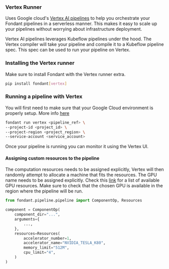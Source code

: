 ### Vertex Runner

Uses Google
cloud's [Vertex AI pipelines](https://cloud.google.com/vertex-ai/docs/pipelines/introduction) to
help you
orchestrate your Fondant pipelines in a serverless manner. This makes it easy to scale up your
pipelines without worrying about infrastructure
deployment.

Vertex AI pipelines leverages Kubeflow pipelines under the hood. The Vertex compiler will take your
pipeline and compile it to a Kubeflow pipeline spec.
This spec can be used to run your pipeline on Vertex.

### Installing the Vertex runner

Make sure to install Fondant with the Vertex runner extra.

```bash
pip install fondant[vertex]
```

### Running a pipeline with Vertex

You will first need to make sure that your Google Cloud environment is properly setup. More
info [here](https://codelabs.developers.google.com/vertex-pipelines-intro#2)

```bash
fondant run vertex <pipeline_ref> \
--project-id <project_id> \
--project-region <project_region> \
--service-account <service_account>
```

Once your pipeline is running you can monitor it using the Vertex UI.

#### Assigning custom resources to the pipeline

The computation resources needs to be assigned explicitly, Vertex will then randomly attempt to
allocate
a machine that fits the resources. The GPU name needs to be assigned explicitly. Check
this [link](https://github.com/googleapis/python-aiplatform/blob/main/google/cloud/aiplatform_v1/types/accelerator_type.py)
for a list of available GPU resources. Make sure to check that the chosen GPU is available in the
region where the pipeline will be run.

```python
from fondant.pipeline.pipeline import ComponentOp, Resources

component = ComponentOp(
    component_dir="...",
    arguments={
        ...,
    },
    resources=Resources(
        accelerator_number=1,
        accelerator_name="NVIDIA_TESLA_K80",
        memory_limit="512M",
        cpu_limit="4",
    )
)
```
